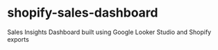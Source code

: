 # shopify-sales-dashboard
Sales Insights Dashboard built using Google Looker Studio and Shopify exports
